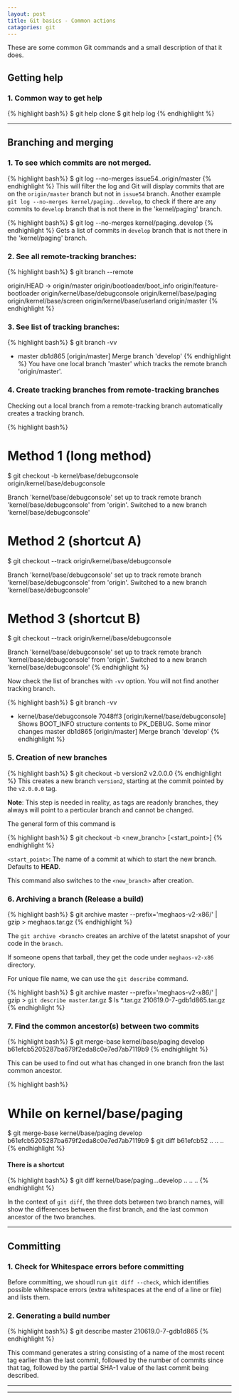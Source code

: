 ```yaml
---
layout: post
title: Git basics - Common actions
catagories: git
---
```


These are some common Git commands and a small description of that it does.

## Getting help

### 1. Common way to get help

{% highlight bash%}
$ git help clone
$ git help log
{% endhighlight %}

---

## Branching and merging

### 1. To see which commits are not merged.

{% highlight bash%}
$ git log --no-merges issue54..origin/master
{% endhighlight %}
This will filter the log and Git will display commits that are on the `origin/master` branch but not in `issue54` branch. Another example `git log --no-merges kernel/paging..develop`, to check if there are any commits to `develop` branch that is not there in the 'kernel/paging' branch. 

{% highlight bash%}
$ git log --no-merges kernel/paging..develop
{% endhighlight %}
Gets a list of commits in `develop` branch that is not there in the 'kernel/paging' branch. 

### 2. See all remote-tracking branches: 

{% highlight bash%}
$ git branch --remote

  origin/HEAD -> origin/master
  origin/bootloader/boot_info
  origin/feature-bootloader
  origin/kernel/base/debugconsole
  origin/kernel/base/paging
  origin/kernel/base/screen
  origin/kernel/base/userland
  origin/master
{% endhighlight %}

### 3. See list of tracking branches: 

{% highlight bash%}
$ git branch -vv

  * master db1d865 [origin/master] Merge branch 'develop'
{% endhighlight %}
You have one local branch 'master' which tracks the remote branch 'origin/master'. 

### 4. Create tracking branches from remote-tracking branches

Checking out a local branch from a remote-tracking branch automatically creates a tracking branch.

{% highlight bash%}
# Method 1 (long method)
$ git checkout -b kernel/base/debugconsole origin/kernel/base/debugconsole

Branch 'kernel/base/debugconsole' set up to track remote branch 'kernel/base/debugconsole' from 'origin'.
Switched to a new branch 'kernel/base/debugconsole'

# Method 2 (shortcut A)
$ git checkout --track origin/kernel/base/debugconsole

Branch 'kernel/base/debugconsole' set up to track remote branch 'kernel/base/debugconsole' from 'origin'.
Switched to a new branch 'kernel/base/debugconsole'

# Method 3 (shortcut B)
$ git checkout --track origin/kernel/base/debugconsole

Branch 'kernel/base/debugconsole' set up to track remote branch 'kernel/base/debugconsole' from 'origin'.
Switched to a new branch 'kernel/base/debugconsole'
{% endhighlight %}

Now check the list of branches with `-vv` option. You will not find another
tracking branch.

{% highlight bash%}
$ git branch -vv

  * kernel/base/debugconsole 7048ff3 [origin/kernel/base/debugconsole] Shows BOOT_INFO structure contents to PK_DEBUG. Some minor changes
  master                   db1d865 [origin/master] Merge branch 'develop'
{% endhighlight %}

### 5. Creation of new branches

{% highlight bash%}
$ git checkout -b version2 v2.0.0.0
{% endhighlight %}
This creates a new branch `version2`, starting at the commit pointed by the `v2.0.0.0` tag. 

**Note**: This step is needed in reality, as tags are readonly branches, they always will point to a perticular branch and cannot be changed.

The general form of this command is 

{% highlight bash%}
$ git checkout -b <new_branch> [<start_point>]
{% endhighlight %}

`<start_point>`: The name of a commit at which to start the new branch. Defaults to **HEAD**.

This command also switches to the `<new_branch>` after creation.

### 6. Archiving a branch (Release a build)

{% highlight bash%}
$ git archive master --prefix='meghaos-v2-x86/' | gzip > meghaos.tar.gz
{% endhighlight %}

The `git archive <branch>` creates an archive of the latetst snapshot of your
code in the `branch`. 

If someone opens that tarball, they get the code under `meghaos-v2-x86`
directory.

For unique file name, we can use the `git describe` command.

{% highlight bash%}
$ git archive master --prefix='meghaos-v2-x86/' | gzip > `git describe master`.tar.gz
$ ls *.tar.gz
210619.0-7-gdb1d865.tar.gz
{% endhighlight %}

### 7. Find the common ancestor(s) between two commits

{% highlight bash%}
$ git merge-base kernel/base/paging develop
b61efcb5205287ba679f2eda8c0e7ed7ab7119b9
{% endhighlight %}

This can be used to find out what has changed in one branch fron the last
common ancestor.

{% highlight bash%}
# While on kernel/base/paging
$ git merge-base kernel/base/paging develop
b61efcb5205287ba679f2eda8c0e7ed7ab7119b9
$ git diff b61efcb52
..
..
..
{% endhighlight %}

#### There is a shortcut

{% highlight bash%}
$ git diff kernel/base/paging...develop
..
..
..
{% endhighlight %}

In the context of `git diff`, the three dots between two branch names, will
show the differences between the first branch, and the last common ancestor of
the two branches.


---

## Committing

### 1. Check for Whitespace errors before committing

Before committing, we shoudl run `git diff --check`, which identifies possible whitespace errors (extra whitespaces at the end of a line or file) and lists them.

### 2. Generating a build number

{% highlight bash%}
$ git describe master
210619.0-7-gdb1d865
{% endhighlight %}

This command generates a string consisting of a name of the most recent tag
earlier than the last commit, followed by the number of commits since that tag,
followed by the partial SHA-1 value of the last commit being described.

---
---
